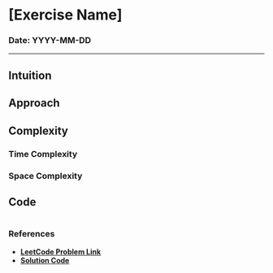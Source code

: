# [Exercise Name]
### Date: YYYY-MM-DD

---

## Intuition
<!-- Describe your first thoughts on how to solve this problem. -->

## Approach
<!-- Describe your approach to solving the problem. -->

## Complexity

### Time Complexity
<!-- Add your time complexity here, e.g. $$O(n)$$ -->

### Space Complexity
<!-- Add your space complexity here, e.g. $$O(n)$$ -->
## Code
```
```

### References
- **[LeetCode Problem Link]()**
- **[Solution Code]()**
